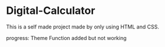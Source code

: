 # Digital-Calculator
This is a self made project made by only using HTML and CSS.  

progress: Theme Function added but not working


